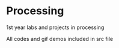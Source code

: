 # Processing
1st year labs and projects in processing

All codes and gif demos included in src file
